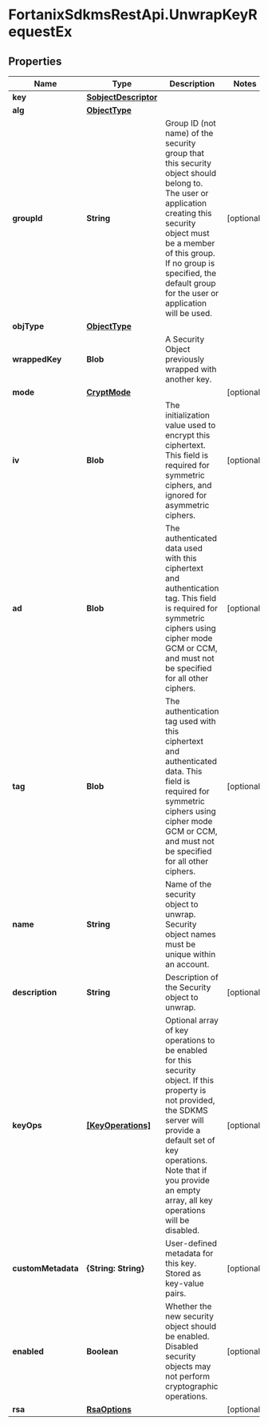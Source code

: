 # FortanixSdkmsRestApi.UnwrapKeyRequestEx

## Properties
Name | Type | Description | Notes
------------ | ------------- | ------------- | -------------
**key** | [**SobjectDescriptor**](SobjectDescriptor.md) |  | 
**alg** | [**ObjectType**](ObjectType.md) |  | 
**groupId** | **String** | Group ID (not name) of the security group that this security object should belong to. The user or application creating this security object must be a member of this group. If no group is specified, the default group for the user or application will be used.  | [optional] 
**objType** | [**ObjectType**](ObjectType.md) |  | 
**wrappedKey** | **Blob** | A Security Object previously wrapped with another key.  | 
**mode** | [**CryptMode**](CryptMode.md) |  | [optional] 
**iv** | **Blob** | The initialization value used to encrypt this ciphertext. This field is required for symmetric ciphers, and ignored for asymmetric ciphers.  | [optional] 
**ad** | **Blob** | The authenticated data used with this ciphertext and authentication tag. This field is required for symmetric ciphers using cipher mode GCM or CCM, and must not be specified for all other ciphers.  | [optional] 
**tag** | **Blob** | The authentication tag used with this ciphertext and authenticated data. This field is required for symmetric ciphers using cipher mode GCM or CCM, and must not be specified for all other ciphers.  | [optional] 
**name** | **String** | Name of the security object to unwrap. Security object names must be unique within an account. | 
**description** | **String** | Description of the Security object to unwrap. | [optional] 
**keyOps** | [**[KeyOperations]**](KeyOperations.md) | Optional array of key operations to be enabled for this security object. If this property is not provided, the SDKMS server will provide a default set of key operations. Note that if you provide an empty array, all key operations will be disabled.  | [optional] 
**customMetadata** | **{String: String}** | User-defined metadata for this key. Stored as key-value pairs. | [optional] 
**enabled** | **Boolean** | Whether the new security object should be enabled. Disabled security objects may not perform cryptographic operations.  | [optional] 
**rsa** | [**RsaOptions**](RsaOptions.md) |  | [optional] 


